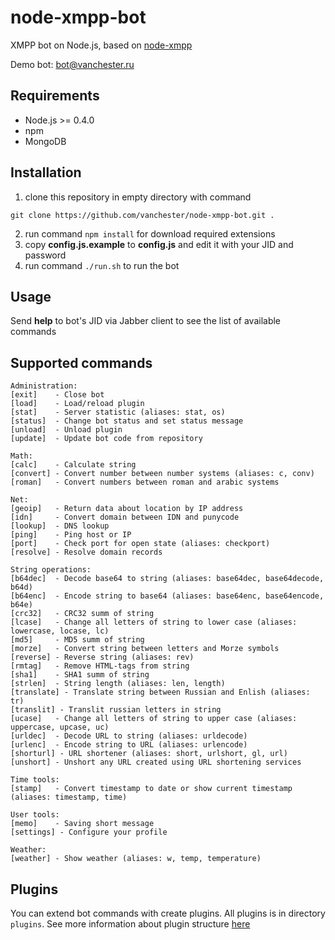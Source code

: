 node-xmpp-bot
=============

XMPP bot on Node.js, based on [node-xmpp](https://github.com/astro/node-xmpp)

Demo bot: bot@vanchester.ru

Requirements
------------
* Node.js >= 0.4.0
* npm
* MongoDB

Installation
------------
1. clone this repository in empty directory with command
 ```
 git clone https://github.com/vanchester/node-xmpp-bot.git .
 ```
2. run command `npm install` for download required extensions
3. copy **config.js.example** to **config.js** and edit it with your JID and password
4. run command `./run.sh` to run the bot

Usage
-----
Send **help** to bot's JID via Jabber client to see the list of available commands

Supported commands
------------------
 ```
Administration:
 [exit]    - Close bot
 [load]    - Load/reload plugin
 [stat]    - Server statistic (aliases: stat, os)
 [status]  - Change bot status and set status message
 [unload]  - Unload plugin
 [update]  - Update bot code from repository

Math:
 [calc]    - Calculate string
 [convert] - Convert number between number systems (aliases: c, conv)
 [roman]   - Convert numbers between roman and arabic systems

Net:
 [geoip]   - Return data about location by IP address
 [idn]     - Convert domain between IDN and punycode
 [lookup]  - DNS lookup
 [ping]    - Ping host or IP
 [port]    - Check port for open state (aliases: checkport)
 [resolve] - Resolve domain records

String operations:
 [b64dec]  - Decode base64 to string (aliases: base64dec, base64decode, b64d)
 [b64enc]  - Encode string to base64 (aliases: base64enc, base64encode, b64e)
 [crc32]   - CRC32 summ of string
 [lcase]   - Change all letters of string to lower case (aliases: lowercase, locase, lc)
 [md5]     - MD5 summ of string
 [morze]   - Convert string between letters and Morze symbols
 [reverse] - Reverse string (aliases: rev)
 [rmtag]   - Remove HTML-tags from string
 [sha1]    - SHA1 summ of string
 [strlen]  - String length (aliases: len, length)
 [translate] - Translate string between Russian and Enlish (aliases: tr)
 [translit] - Translit russian letters in string
 [ucase]   - Change all letters of string to upper case (aliases: uppercase, upcase, uc)
 [urldec]  - Decode URL to string (aliases: urldecode)
 [urlenc]  - Encode string to URL (aliases: urlencode)
 [shorturl] - URL shortener (aliases: short, urlshort, gl, url)
 [unshort] - Unshort any URL created using URL shortening services

Time tools:
 [stamp]   - Convert timestamp to date or show current timestamp (aliases: timestamp, time)

User tools:
 [memo]    - Saving short message
 [settings] - Configure your profile

Weather:
 [weather] - Show weather (aliases: w, temp, temperature)
 ```

Plugins
-------
You can extend bot commands with create plugins. All plugins is in directory `plugins`. 
See more information about plugin structure [here](./plugins/README.md)
